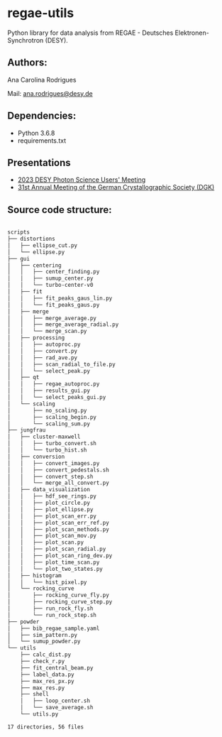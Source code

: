 # regae-utils

Python library for data analysis from REGAE - Deutsches Elektronen-Synchrotron (DESY).

## Authors:

Ana Carolina Rodrigues

Mail: ana.rodrigues@desy.de

## Dependencies:

* Python 3.6.8
* requirements.txt

## Presentations
* [2023 DESY Photon Science Users' Meeting](https://docs.google.com/presentation/d/1S-YqJeze92365XabdoEd3j7OTx5JPxzq/edit?usp=share_link&ouid=114932358786595754679&rtpof=true&sd=true)
* [31st Annual Meeting of the German Crystallographic Society (DGK)](https://drive.google.com/drive/folders/1qqAbRcQXxHO82e1N3zvMBHOGM8d4QA2T?usp=share_link)

## Source code structure:

```bash

scripts
├── distortions
│   ├── ellipse_cut.py
│   └── ellipse.py
├── gui
│   ├── centering
│   │   ├── center_finding.py
│   │   ├── sumup_center.py
│   │   └── turbo-center-v0
│   ├── fit
│   │   ├── fit_peaks_gaus_lin.py
│   │   └── fit_peaks_gaus.py
│   ├── merge
│   │   ├── merge_average.py
│   │   ├── merge_average_radial.py
│   │   └── merge_scan.py
│   ├── processing
│   │   ├── autoproc.py
│   │   ├── convert.py
│   │   ├── rad_ave.py
│   │   ├── scan_radial_to_file.py
│   │   └── select_peak.py
│   ├── qt
│   │   ├── regae_autoproc.py
│   │   ├── results_gui.py
│   │   └── select_peaks_gui.py
│   └── scaling
│       ├── no_scaling.py
│       ├── scaling_begin.py
│       └── scaling_sum.py
├── jungfrau
│   ├── cluster-maxwell
│   │   ├── turbo_convert.sh
│   │   └── turbo_hist.sh
│   ├── conversion
│   │   ├── convert_images.py
│   │   ├── convert_pedestals.sh
│   │   ├── convert_step.sh
│   │   └── merge_all_convert.py
│   ├── data_visualization
│   │   ├── hdf_see_rings.py
│   │   ├── plot_circle.py
│   │   ├── plot_ellipse.py
│   │   ├── plot_scan_err.py
│   │   ├── plot_scan_err_ref.py
│   │   ├── plot_scan_methods.py
│   │   ├── plot_scan_mov.py
│   │   ├── plot_scan.py
│   │   ├── plot_scan_radial.py
│   │   ├── plot_scan_ring_dev.py
│   │   ├── plot_time_scan.py
│   │   └── plot_two_states.py
│   ├── histogram
│   │   └── hist_pixel.py
│   └── rocking_curve
│       ├── rocking_curve_fly.py
│       ├── rocking_curve_step.py
│       ├── run_rock_fly.sh
│       └── run_rock_step.sh
├── powder
│   ├── bib_regae_sample.yaml
│   ├── sim_pattern.py
│   └── sumup_powder.py
└── utils
    ├── calc_dist.py
    ├── check_r.py
    ├── fit_central_beam.py
    ├── label_data.py
    ├── max_res_px.py
    ├── max_res.py
    ├── shell
    │   ├── loop_center.sh
    │   └── save_average.sh
    └── utils.py

17 directories, 56 files

```
